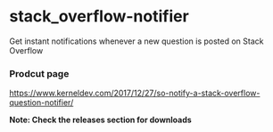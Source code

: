 # stack_overflow-notifier
Get instant notifications whenever a new question is posted on Stack Overflow

### Prodcut page

https://www.kerneldev.com/2017/12/27/so-notify-a-stack-overflow-question-notifier/




<b>Note: Check the releases section for downloads</b>

